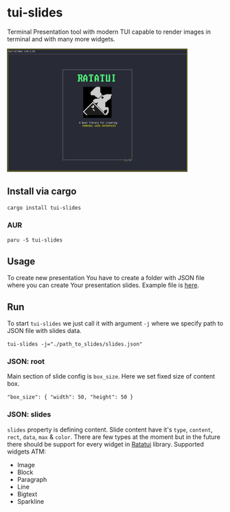 # tui-slides
Terminal Presentation tool with modern TUI capable to render images in terminal and with many more widgets.

<img src="./tui-slides.png" width="420" />

## Install via cargo
```
cargo install tui-slides
```
### AUR
```
paru -S tui-slides
```

## Usage
To create new presentation You have to create a folder with JSON file where you can create Your presentation slides.
Example file is [here](./talk_example/slides.json).

## Run
To start `tui-slides` we just call it with argument `-j` where we specify path to JSON file with slides data.
```
tui-slides -j="./path_to_slides/slides.json"
```

### JSON: root
Main section of slide config is `box_size`. Here we set fixed size of content box.
```
"box_size": { "width": 50, "height": 50 }
```

### JSON: slides
`slides` property is defining content. Slide content have it's `type`, `content`, `rect`, `data`, `max` & `color`.
There are few types at the moment but in the future there should be support for every widget in [Ratatui](https://github.com/ratatui-org/ratatui) library.
Supported widgets ATM:
- Image
- Block
- Paragraph
- Line
- Bigtext
- Sparkline

